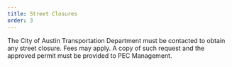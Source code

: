 ```yaml
---
title: Street Closures
order: 3
---
```


The City of Austin Transportation Department must be contacted to obtain any street closure. Fees may apply. A copy of such request and the approved permit must be provided to PEC Management.
